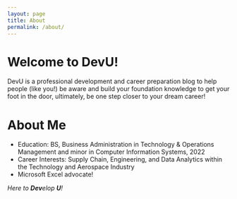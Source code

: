 ```yaml
---
layout: page
title: About
permalink: /about/
---
```

# Welcome to DevU!

DevU is a professional development and career preparation blog to help people (like you!) be aware and build your foundation knowledge to get your foot in the door, ultimately, be one step closer to your dream career!

# About Me

* Education: BS, Business Administration in Technology & Operations Management and minor in Computer Information Systems, 2022
* Career Interests: Supply Chain, Engineering, and Data Analytics within the Technology and Aerospace Industry
* Microsoft Excel advocate!

*Here to **Dev**elop **U**!*
